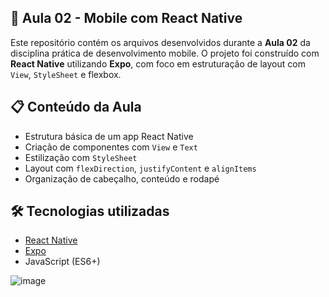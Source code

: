 ## 📱 Aula 02 - Mobile com React Native

Este repositório contém os arquivos desenvolvidos durante a **Aula 02** da disciplina prática de desenvolvimento mobile. 
O projeto foi construído com **React Native** utilizando **Expo**, com foco em estruturação de layout com `View`, `StyleSheet` e flexbox.

## 📋 Conteúdo da Aula

- Estrutura básica de um app React Native
- Criação de componentes com `View` e `Text`
- Estilização com `StyleSheet`
- Layout com `flexDirection`, `justifyContent` e `alignItems`
- Organização de cabeçalho, conteúdo e rodapé

## 🛠 Tecnologias utilizadas

- [React Native](https://reactnative.dev/)
- [Expo](https://expo.dev/)
- JavaScript (ES6+)

![image](https://github.com/user-attachments/assets/ba65d9a3-0137-4fc7-b159-8e82204ac928)
